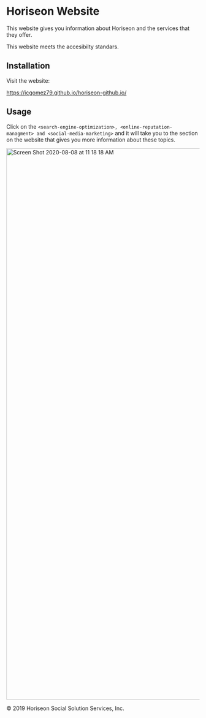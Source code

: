 # Horiseon Website

This website gives you information about Horiseon and the services that they offer.

This website meets the accesibilty standars.

## Installation

Visit the website:

https://icgomez79.github.io/horiseon-github.io/

## Usage

Click on the ```<search-engine-optimization>, <online-reputation-managment> and <social-media-marketing>``` and it will take you to the section on the website that gives you more information about these topics.


<img width="1440" alt="Screen Shot 2020-08-08 at 11 18 18 AM" src="https://user-images.githubusercontent.com/68663064/89713914-ee88f280-d968-11ea-8277-c723fcfe9a9d.png">



© 2019 Horiseon Social Solution Services, Inc. 
 







